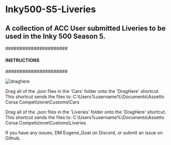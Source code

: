 # Inky500-S5-Liveries
## A collection of ACC User submitted Liveries to be used in the Inky 500 Season 5.

######################
#### INSTRUCTIONS ####
######################

![draghere](https://github.com/EugeneGGHQ/Inky500-S3-Liveries/assets/60108700/7c41629c-25b3-4d7c-8d3d-bf592364aa25)

Drag all of the .json files in the 'Cars' folder onto the 'DragHere' shortcut. This shortcut sends the files to:
C:\Users\%username%\Documents\Assetto Corsa Competizione\Customs\Cars

Drag all of the .json files in the 'Liveries' folder onto the 'DragHere' shortcut. This shortcut sends the files to:
C:\Users\%username%\Documents\Assetto Corsa Competizione\Customs\Liveries

If you have any issues, DM Eugene_Goat on Discord, or submit an issue on Github.
